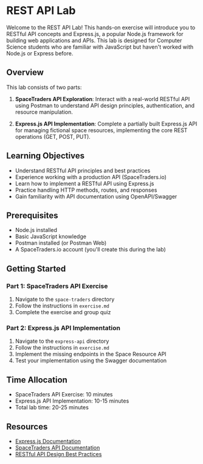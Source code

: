 # REST API Lab

Welcome to the REST API Lab! This hands-on exercise will introduce you to RESTful API concepts and Express.js, a popular Node.js framework for building web applications and APIs. This lab is designed for Computer Science students who are familiar with JavaScript but haven't worked with Node.js or Express before.

## Overview

This lab consists of two parts:

1. **SpaceTraders API Exploration**: Interact with a real-world RESTful API using Postman to understand API design principles, authentication, and resource manipulation.

2. **Express.js API Implementation**: Complete a partially built Express.js API for managing fictional space resources, implementing the core REST operations (GET, POST, PUT).

## Learning Objectives

- Understand RESTful API principles and best practices
- Experience working with a production API (SpaceTraders.io)
- Learn how to implement a RESTful API using Express.js
- Practice handling HTTP methods, routes, and responses
- Gain familiarity with API documentation using OpenAPI/Swagger

## Prerequisites

- Node.js installed
- Basic JavaScript knowledge
- Postman installed (or Postman Web)
- A SpaceTraders.io account (you'll create this during the lab)

## Getting Started

### Part 1: SpaceTraders API Exercise

1. Navigate to the `space-traders` directory
2. Follow the instructions in `exercise.md`
3. Complete the exercise and group quiz

### Part 2: Express.js API Implementation

1. Navigate to the `express-api` directory
2. Follow the instructions in `exercise.md`
3. Implement the missing endpoints in the Space Resource API
4. Test your implementation using the Swagger documentation

## Time Allocation

- SpaceTraders API Exercise: 10 minutes
- Express.js API Implementation: 10-15 minutes
- Total lab time: 20-25 minutes

## Resources

- [Express.js Documentation](https://expressjs.com/)
- [SpaceTraders API Documentation](https://spacetraders.io/docs/api)
- [RESTful API Design Best Practices](https://restfulapi.net/)